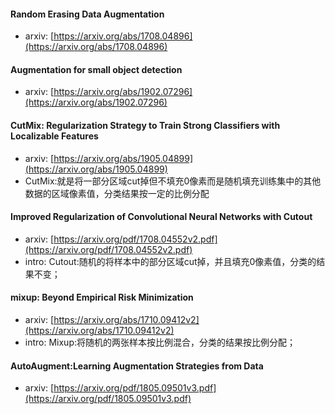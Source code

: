 
#### Random Erasing Data Augmentation
- arxiv: [https://arxiv.org/abs/1708.04896](https://arxiv.org/abs/1708.04896)

#### Augmentation for small object detection
- arxiv: [https://arxiv.org/abs/1902.07296](https://arxiv.org/abs/1902.07296)

#### CutMix: Regularization Strategy to Train Strong Classifiers with Localizable Features
- arxiv: [https://arxiv.org/abs/1905.04899](https://arxiv.org/abs/1905.04899)
- CutMix:就是将一部分区域cut掉但不填充0像素而是随机填充训练集中的其他数据的区域像素值，分类结果按一定的比例分配

#### Improved Regularization of Convolutional Neural Networks with Cutout
- arxiv: [https://arxiv.org/pdf/1708.04552v2.pdf](https://arxiv.org/pdf/1708.04552v2.pdf)
- intro: Cutout:随机的将样本中的部分区域cut掉，并且填充0像素值，分类的结果不变；

#### mixup: Beyond Empirical Risk Minimization
- arxiv: [https://arxiv.org/abs/1710.09412v2](https://arxiv.org/abs/1710.09412v2)
- intro: Mixup:将随机的两张样本按比例混合，分类的结果按比例分配；

#### AutoAugment:Learning Augmentation Strategies from Data
- arxiv: [https://arxiv.org/pdf/1805.09501v3.pdf](https://arxiv.org/pdf/1805.09501v3.pdf)
